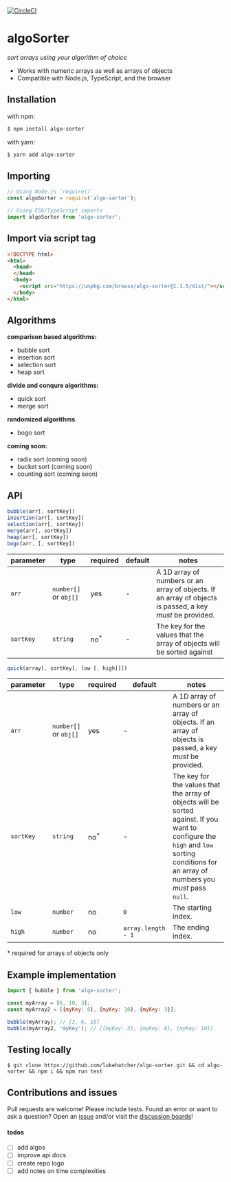 [![CircleCI](https://circleci.com/gh/lukehatcher/algo-sorter.svg?style=shield&circle-token=2591f999e260b22f290c615fb4bd91de4aa7c3ef)](https://app.circleci.com/pipelines/github/lukehatcher/algo-sorter?branch=master)

# algoSorter
*sort arrays using your algorithm of choice*

- Works with numeric arrays as well as arrays of objects
- Compatible with Node.js, TypeScript, and the browser

## Installation
with npm:
```sh
$ npm install algo-sorter
```
with yarn:
```sh
$ yarn add algo-sorter
```

## Importing
```javascript
// Using Node.js `require()`
const algoSorter = require('algo-sorter');

// Using ES6/TypeScript imports
import algoSorter from 'algo-sorter';
```
## Import via script tag
```html
<!DOCTYPE html>
<html>
  <head>
  </head>
  <body>
    <script src="https://unpkg.com/browse/algo-sorter@1.1.5/dist/"></script>
  </body>
</html>
```

## Algorithms
**comparison based algorithms:**
- bubble sort
- insertion sort
- selection sort
- heap sort

**divide and conqure algorithms:**
- quick sort
- merge sort

**randomized algorithms**
- bogo sort

**coming soon:**
- radix sort (coming soon)
- bucket sort (coming soon)
- counting sort (coming soon)

## API
```javascript
bubble(arr[, sortKey])
insertion(arr[, sortKey])
selection(arr[, sortKey])
merge(arr[, sortKey])
heap(arr[, sortKey])
bogo(arr, [, sortKey])
```

parameter | type | required | default | notes
----------|------|----------|---------|------
`arr` | `number[]` or `obj[]` | yes | - | A 1D array of numbers or an array of objects. If an array of objects is passed, a key *must* be provided.
`sortKey` | `string` | no<sup>*</sup> | - | The key for the values that the array of objects will be sorted against

```javascript
quick(array[, sortKey[, low [, high]]])
```

parameter | type | required | default | notes
----------|------|----------|---------|------
`arr` | `number[]` or `obj[]` | yes | - | A 1D array of numbers or an array of objects. If an array of objects is passed, a key *must* be provided.
`sortKey` | `string` | no<sup>*</sup> | - |The key for the values that the array of objects will be sorted against. If you want to configure the `high` and `low` sorting conditions for an array of numbers you *must* pass `null`.
`low` | `number` | no | `0` | The starting index.
`high` | `number` | no | `array.length - 1` | The ending index.

\* required for arrays of objects only

## Example implementation
```javascript
import { bubble } from 'algo-sorter';

const myArray = [6, 10, 3];
const myArray2 = [{myKey: 6}, {myKey: 10}, {myKey: 3}];

bubble(myArray); // [3, 6, 10]
bubble(myArray2, 'myKey'); // [{myKey: 3}, {myKey: 6}, {myKey: 10}]
```

## Testing locally
```
$ git clone https://github.com/lukehatcher/algo-sorter.git && cd algo-sorter && npm i && npm run test
```

## Contributions and issues
Pull requests are welcome! Please include tests. Found an error or want to ask a question? Open an [issue](https://github.com/lukehatcher/algo-sorter/issues) and/or visit the [discussion boards](https://github.com/lukehatcher/algo-sorter/discussions)!

#### todos
- [ ] add algos
- [ ] improve api docs
- [ ] create repo logo
- [ ] add notes on time complexities
